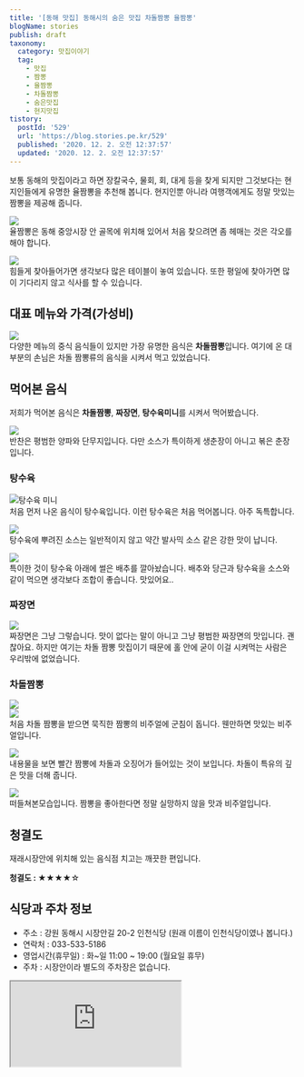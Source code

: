 ```yaml
---
title: '[동해 맛집] 동해시의 숨은 맛집 차돌짬뽕 율짬뽕'
blogName: stories
publish: draft
taxonomy:
  category: 맛집이야기
  tag:
    - 맛집
    - 짬뽕
    - 율짬뽕
    - 차돌짬뽕
    - 숨은맛집
    - 현지맛집
tistory:
  postId: '529'
  url: 'https://blog.stories.pe.kr/529'
  published: '2020. 12. 2. 오전 12:37:57'
  updated: '2020. 12. 2. 오전 12:37:57'
---
```


보통 동해의 맛집이라고 하면 장칼국수, 물회, 회, 대게 등을 찾게 되지만 그것보다는 현지인들에게 유명한 율짬뽕을 추천해 봅니다. 현지인뿐 아니라 여행객에게도 정말 맛있는 짬뽕을 제공해 줍니다.

![](./images/20201125_142216-01.jpeg)  
율짬뽕은 동해 중앙시장 안 골목에 위치해 있어서 처음 찾으려면 좀 헤매는 것은 각오를 해야 합니다.

![](./images/20201125_135535-01.jpeg)  
힘들게 찾아들어가면 생각보다 많은 테이블이 놓여 있습니다. 또한 평일에 찾아가면 많이 기다리지 않고 식사를 할 수 있습니다.

## 대표 메뉴와 가격(가성비)

![](./images/20201125_135439-01.jpeg)  
다양한 메뉴의 중식 음식들이 있지만 가장 유명한 음식은 **차돌짬뽕**입니다. 여기에 온 대부분의 손님은 차돌 짬뽕류의 음식을 시켜서 먹고 있었습니다.

## 먹어본 음식

저희가 먹어본 음식은 **차돌짬뽕**, **짜장면**, **탕수육미니**를 시켜서 먹어봤습니다.

![](./images/20201125_135220-01.jpeg)  
반찬은 평범한 양파와 단무지입니다. 다만 소스가 특이하게 생춘장이 아니고 볶은 춘장입니다.

### 탕수육

![탕수육 미니](./images/20201125_135612-01.jpeg)  
처음 먼저 나온 음식이 탕수육입니다. 이런 탕수육은 처음 먹어봅니다. 아주 독특합니다.

![](./images/20201125_135600-01.jpeg)  
탕수육에 뿌려진 소스는 일반적이지 않고 약간 발사믹 소스 같은 강한 맛이 납니다.

![](./images/20201125_135720-01.jpeg)  
특이한 것이 탕수육 아래에 썰은 배추를 깔아놨습니다. 배추와 당근과 탕수육을 소스와 같이 먹으면 생각보다 조합이 좋습니다. 맛있어요..

### 짜장면

![](./images/20201125_140339-01.jpeg)  
짜장면은 그냥 그렇습니다. 맛이 없다는 말이 아니고 그냥 평범한 짜장면의 맛입니다. 괜찮아요. 하지만 여기는 차돌 짬뽕 맛집이기 때문에 홀 안에 굳이 이걸 시켜먹는 사람은 우리밖에 없었습니다.

### 차돌짬뽕

![](./images/20201125_140221-01.jpeg)  
![](./images/20201125_140201-01.jpeg)  
처음 차돌 짬뽕을 받으면 묵직한 짬뽕의 비주얼에 군침이 돕니다. 웬만하면 맛있는 비주얼입니다.

![](./images/20201125_140210-01.jpeg)  
내용물을 보면 빨간 짬뽕에 차돌과 오징어가 들어있는 것이 보입니다. 차돌이 특유의 깊은 맛을 더해 줍니다.

![](./images/20201125_140516-01.jpeg)  
떠들쳐본모습입니다. 짬뽕을 좋아한다면 정말 실망하지 않을 맛과 비주얼입니다.

## 청결도

재래시장안에 위치해 있는 음식점 치고는 깨끗한 편입니다.

<div class='alert alert-info'>
<b>청결도 : </b> ★★★★☆ 
</div>

## 식당과 주차 정보

- 주소 : 강원 동해시 시장안길 20-2 인천식당 (원래 이름이 인천식당이였나 봅니다.)
- 연락처 : 033-533-5186
- 영업시간(휴무일) : 화~일 11:00 ~ 19:00 (월요일 휴무)
- 주차 : 시장안이라 별도의 주차장은 없습니다.
<div class='embed-responsive embed-responsive-16by9'>
<iframe src='https://www.google.com/maps/embed?pb=!1m18!1m12!1m3!1d3163.1996440907023!2d129.10630311516732!3d37.55035987980092!2m3!1f0!2f0!3f0!3m2!1i1024!2i768!4f13.1!3m3!1m2!1s0x3561c7069163333b%3A0x810ee05ac17cb159!2z7Jyo7Kes672V!5e0!3m2!1sko!2skr!4v1606836724599!5m2!1sko!2skr' class='embed-responsive-item' allowfullscreen></iframe>
</div>
